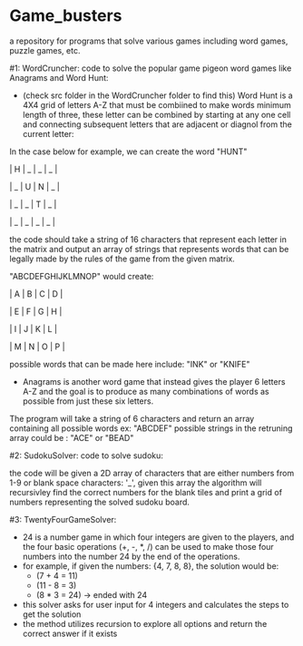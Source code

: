 # Game_busters
a repository for programs that solve various games including word games, puzzle games, etc.

#1: WordCruncher: code to solve the popular game pigeon word games like Anagrams and Word Hunt:

- (check src folder in the WordCruncher folder to find this) Word Hunt is a 4X4 grid of letters A-Z that must be combiined to make words minimum length of three, these letter can be combined by starting at any one cell and connecting subsequent letters that are adjacent or diagnol from the current letter:

In the case below for example, we can create the word "HUNT"

| H | _ | _ | _ |

| _ | U | N | _ |

| _ | _ | T | _ |

| _ | _ | _ | _ |


the code should take a string of 16 characters that represent each letter in the matrix and output an array of strings that represents words that can be legally made by the rules of the game from the given matrix.

"ABCDEFGHIJKLMNOP" would create:

| A | B | C | D |

| E | F | G | H |

| I | J | K | L |

| M | N | O | P |


possible words that can be made here include: "INK" or "KNIFE"

- Anagrams is another word game that instead gives the player 6 letters A-Z and the goal is to produce as many combinations of words as possible from just these six letters.

The program will take a string of 6 characters and return an array containing all possible words
ex: "ABCDEF"
possible strings in the retruning array could be : "ACE" or "BEAD"

#2: SudokuSolver: code to solve sudoku:

the code will be given a 2D array of characters that are either numbers from 1-9 or blank space characters: '_', given this array the algorithm will recursivley find the correct numbers for the blank tiles and print a grid of numbers representing the solved sudoku board.

#3: TwentyFourGameSolver:

- 24 is a number game in which four integers are given to the players, and the four basic operations (+, -, *, /) can be used to make those four numbers into the number 24 by the end of the operations.
- for example, if given the numbers: {4, 7, 8, 8}, the solution would be:
    - (7 + 4 = 11)
    - (11 - 8 = 3)
    - (8 * 3 = 24) -> ended with 24
- this solver asks for user input for 4 integers and calculates the steps to get the solution
- the method utilizes recursion to explore all options and return the correct answer if it exists
